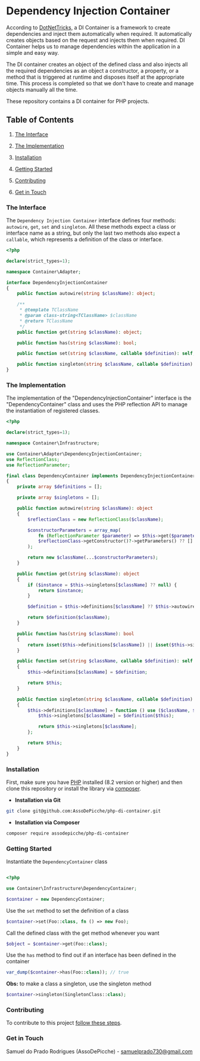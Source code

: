 # Dependency Injection Container

According to [DotNetTricks](https://www.dotnettricks.com/learn/dependencyinjection/what-is-ioc-container-or-di-container), a DI Container is a framework to create dependencies and inject them automatically when required. It automatically creates objects based on the request and injects them when required. DI Container helps us to manage dependencies within the application in a simple and easy way.

The DI container creates an object of the defined class and also injects all the required dependencies as an object a constructor, a property, or a method that is triggered at runtime and disposes itself at the appropriate time. This process is completed so that we don't have to create and manage objects manually all the time.

These repository contains a DI container for PHP projects.

## Table of Contents

1. [The Interface](#the-interface)

2. [The Implementation](#the-implementation)

3. [Installation](#installation)

4. [Getting Started](#getting-started)

5. [Contributing](#contributing)

6. [Get in Touch](#get-in-touch)

### The Interface

The `Dependency Injection Container` interface defines four methods: `autowire`, `get`, `set` and `singleton`. All these methods expect a class or interface name as a string, but only the last two methods also expect a `callable`, which represents a definition of the class or interface.

```php
<?php

declare(strict_types=1);

namespace Container\Adapter;

interface DependencyInjectionContainer
{
    public function autowire(string $className): object;

    /**
     * @template TClassName
     * @param class-string<TClassName> $className
     * @return TClassName
     */
    public function get(string $className): object;

    public function has(string $className): bool;

    public function set(string $className, callable $definition): self;

    public function singleton(string $className, callable $definition): self;
}
```

### The Implementation

The implementation of the "DependencyInjectionContainer" interface is the "DependencyContainer" class and uses the PHP reflection API to manage the instantiation of registered classes.

```php
<?php

declare(strict_types=1);

namespace Container\Infrastructure;

use Container\Adapter\DependencyInjectionContainer;
use ReflectionClass;
use ReflectionParameter;

final class DependencyContainer implements DependencyInjectionContainer
{
    private array $definitions = [];

    private array $singletons = [];

    public function autowire(string $className): object
    {
        $reflectionClass = new ReflectionClass($className);

        $constructorParameters = array_map(
            fn (ReflectionParameter $parameter) => $this->get($parameter->getType()->getName()),
            $reflectionClass->getConstructor()?->getParameters() ?? []
        );

        return new $className(...$constructorParameters);
    }

    public function get(string $className): object
    {
        if ($instance = $this->singletons[$className] ?? null) {
            return $instance;
        }

        $definition = $this->definitions[$className] ?? $this->autowire(...);

        return $definition($className);
    }

    public function has(string $className): bool
    {
        return isset($this->definitions[$className]) || isset($this->singletons[$className]);
    }

    public function set(string $className, callable $definition): self
    {
        $this->definitions[$className] = $definition;

        return $this;
    }

    public function singleton(string $className, callable $definition): self
    {
        $this->definitions[$className] = function () use ($className, $definition) {
            $this->singletons[$className] = $definition($this);

            return $this->singletons[$className];
        };

        return $this;
    }
}
```

### Installation

First, make sure you have [PHP](https://www.php.net/downloads) installed (8.2 version or higher) and then clone this repository or install the library via [composer](https://getcomposer.org/).

- **Installation via Git**

```bash
git clone git@github.com:AssoDePicche/php-di-container.git
```

- **Installation via Composer**

```bash
composer require assodepicche/php-di-container
```

### Getting Started

Instantiate the `DependencyContainer` class

```php

<?php

use Container\Infrastructure\DependencyContainer;

$container = new DependencyContainer;
```

Use the `set` method to set the definition of a class

```php
$container->set(Foo::class, fn () => new Foo);
```

Call the defined class with the get method whenever you want

```php
$object = $container->get(Foo::class);
```

Use the `has` method to find out if an interface has been defined in the container

```php
var_dump($container->has(Foo::class)); // true
```

**Obs:** to make a class a singleton, use the singleton method

```php
$container->singleton(SingletonClass::class);
```

### Contributing

To contribute to this project [follow these steps](./CONTRIBUTING).

### Get in Touch

Samuel do Prado Rodrigues (AssoDePicche) - <samuelprado730@gmail.com>
